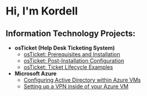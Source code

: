 <h1>Hi, I'm Kordell
<h2> Information Technology Projects:</h2>

- <b>osTicket (Help Desk Ticketing System)</b>
  - [osTicket: Prerequisites and Installation](https://github.com/Kobla2020/osticket-prereqs)
  - [osTicket: Post-Installation Configuration](https://github.com/Kobla2020/post-install-config)
  - [osTicket: Ticket Lifecycle Examples](https://github.com/Kobla2020/ticket-lifecycle)
- <b>Microsoft Azure</b>
  - [Configuring Active Directory within Azure VMs](https://github.com/Kobla2020/configure-ad)
  - [Setting up a VPN inside of your Azure VM](https://github.com/Kobla2020/virtual-private-networks)

